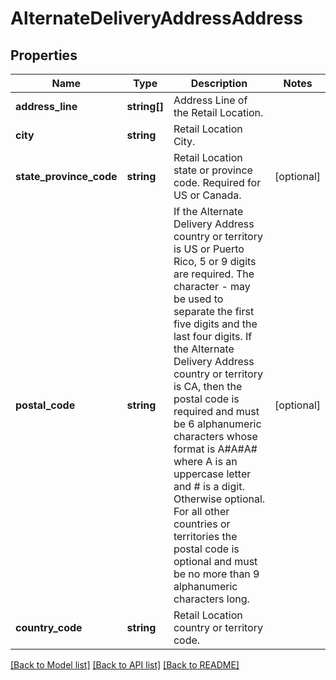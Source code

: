 # AlternateDeliveryAddressAddress

## Properties
Name | Type | Description | Notes
------------ | ------------- | ------------- | -------------
**address_line** | **string[]** | Address Line of the Retail Location. | 
**city** | **string** | Retail Location City. | 
**state_province_code** | **string** | Retail Location state or province code. Required for US or Canada. | [optional] 
**postal_code** | **string** | If the Alternate Delivery Address country or territory is US or Puerto Rico, 5 or 9 digits are required. The character - may be used to separate the first five digits and the last four digits. If the Alternate Delivery Address country or territory is CA, then the postal code is required and must be 6 alphanumeric characters whose format is A#A#A# where A is an uppercase letter and # is a digit. Otherwise optional. For all other countries or territories the postal code is optional and must be no more than 9 alphanumeric characters long. | [optional] 
**country_code** | **string** | Retail Location country or territory code. | 

[[Back to Model list]](../../README.md#documentation-for-models) [[Back to API list]](../../README.md#documentation-for-api-endpoints) [[Back to README]](../../README.md)

